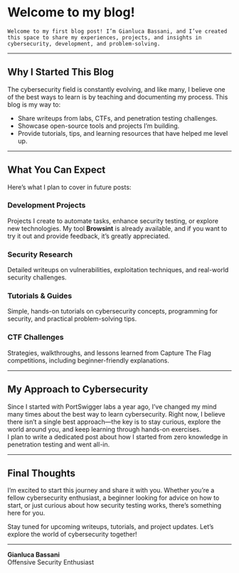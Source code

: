 # Welcome to my blog!

	Welcome to my first blog post! I’m Gianluca Bassani, and I’ve created this space to share my experiences, projects, and insights in cybersecurity, development, and problem-solving.  

---

## Why I Started This Blog

The cybersecurity field is constantly evolving, and like many, I believe one of the best ways to learn is by teaching and documenting my process. This blog is my way to:  

- Share writeups from labs, CTFs, and penetration testing challenges.  
- Showcase open-source tools and projects I’m building.  
- Provide tutorials, tips, and learning resources that have helped me level up.  

---
## What You Can Expect

Here’s what I plan to cover in future posts:  

### Development Projects
Projects I create to automate tasks, enhance security testing, or explore new technologies. My tool **Browsint** is already available, and if you want to try it out and provide feedback, it’s greatly appreciated.  

### Security Research
Detailed writeups on vulnerabilities, exploitation techniques, and real-world security challenges.  

### Tutorials & Guides
Simple, hands-on tutorials on cybersecurity concepts, programming for security, and practical problem-solving tips.  

### CTF Challenges
Strategies, walkthroughs, and lessons learned from Capture The Flag competitions, including beginner-friendly explanations.  

---

## My Approach to Cybersecurity

Since I started with PortSwigger labs a year ago, I’ve changed my mind many times about the best way to learn cybersecurity. Right now, I believe there isn’t a single best approach—the key is to stay curious, explore the world around you, and keep learning through hands-on exercises.  
I plan to write a dedicated post about how I started from zero knowledge in penetration testing and went all-in.  

---

## Final Thoughts

I’m excited to start this journey and share it with you. Whether you’re a fellow cybersecurity enthusiast, a beginner looking for advice on how to start, or just curious about how security testing works, there’s something here for you.  

Stay tuned for upcoming writeups, tutorials, and project updates. Let’s explore the world of cybersecurity together!  

---

**Gianluca Bassani**  
Offensive Security Enthusiast
